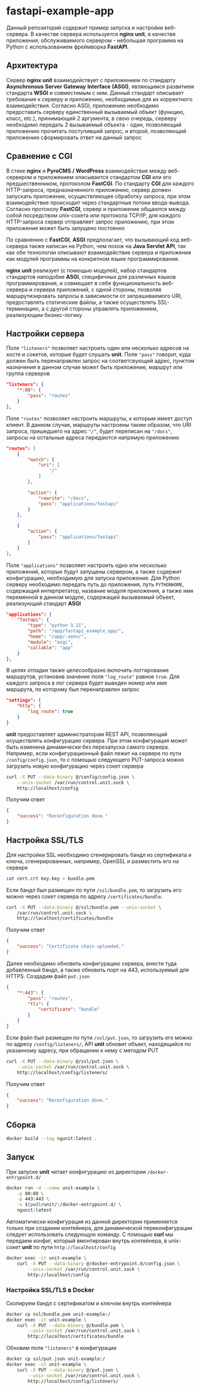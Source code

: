 # fastapi-example-app

Данный репозиторий содержит пример запуска и настройки веб-сервера. В качестве
сервера используется **nginx unit**, в качестве приложения, обслуживаемого
сервером - небольшая программа на Python с использованием фреймворка
**FastAPI**.

## Архитектура

Сервер **nginx unit** взаимодействует с приложением по стандарту
**Asynchronous** **Server** **Gateway** **Interface** **(ASGI)**, являющимся
развитием стандарта **WSGI** и совместимым с ним. Данный стандарт описывает
требования к серверу и приложению, необходимые для их корректного
взаимодействия. Согласно ASGI, приложению необходимо предоставить серверу
единственный вызываемый объект (функцию, класс, etc.), принимающий 2 аргумента,
в свою очередь, серверу необходимо передать 2 вызываемый объекта - один,
позволяющий приложению прочитать поступивший запрос, и второй, позволяющий
приложению сформировать ответ на данный запрос

## Сравнение с CGI

В стеке **nginx** и **PyroCMS** **/** **WordPress** взаимодействие между
веб-сервером и приложением описывается стандартом **CGI** или его
предшественником, протоколом **FastCGI**. По стандарту **CGI** для каждого
HTTP-запроса, предназначенного приложению, сервер должен запускать приложение,
осуществляющее обработку запроса, при этом взаимодействие происходит через
стандартные потоки ввода-вывода. Согласно протоколу **FastCGI**, сервер и
приложение общаются между собой посредством unix-сокета или протокола TCP/IP,
для каждого HTTP-запроса сервер отправляет запрос приложению, при этом
приложение может быть запущено постоянно

По сравнению с **FastCGI**, **ASGI** предполагает, что вызывающий код
веб-сервера также написан на Python, чем похож на **Java Servlet API**, так как
обе технологии описывают взаимодействие сервера и приложения как модулей
программы на конкретном языке программирования.

**nginx unit** реализует (с помощью модулей), набор стандартов стандартов
наподобие **ASGI**, специфичных для различных языков программирования, и
совмещает в себе функциональность веб-сервера и сервера приложений, с одной
стороны, позволяя маршрутизировать запросы в зависимости от запрашиваемого URI,
предоставлять статические файлы, а также осуществлять SSL-терминацию, а с другой
стороны управлять приложением, реализующим бизнес-логику

## Настройки сервера

Поле `"listeners"` позволяет настроить один или несколько адресов на хосте и
сокетов, которые будет слушать **unit**. Поле `"pass"` говорит, куда должен быть
перенаправлен запрос на соответсвующий адрес, пунктом назначения в данном случае
может быть приложение, маршрут или группа серверов

```JSON
"listeners": {
    "*:80": {
        "pass": "routes"
    }
},
```

Поле `"routes"` позволяет настроить маршруты, к которым имеет доступ клиент. В
данном случае, маршруты настроены таким образом, что URI запроса, пришедшего на
адрес `"/"`, будет переписан на `"/docs"`, запросы на остальные адреса
передаются напрямую приложению

```JSON
"routes": [
    {
        "match": {
            "uri": [
                "/"
            ]
        },

        "action": {
            "rewrite": "/docs",
            "pass": "applications/fastapi"
        }
    },

    {
        "action": {
            "pass": "applications/fastapi"
        }
    }
],
```

Поле `"applications"` позволяет настроить одно или несколько приложений, которые
будут запущены сервером, а также содержит конфигурацию, необходимую для запуска
приложения. Для Python серверу необходимо передать путь до приложения, путь
`PYTHONHOME`, содержащий интерпретатор, название модуля приложения, а также имя
переменной в данном модуле, содержащей вызываемый объект, реализующий стандарт
**ASGI**

```JSON
"applications": {
    "fastapi": {
        "type": "python 3.11",
        "path": "/app/fastapi_example_app/",
        "home": "/app/.venv/",
        "module": "asgi",
        "callable": "app"
    }
},
```

В целях отладки также целесообразно включить логгирование маршрутов, установив
значение поля `"log_route"` равное `true`. Для каждого запроса в лог сервера
будет выведен номер или имя маршрута, по которому был перенаправлен запрос

```JSON
"settings": {
    "http": {
        "log_route": true
    }
}
```

**unit** предоставляет администраторам REST API, позволяющий осуществлять
конфигурацию сервера. При этом конфигурация может быть изменена динамически без
перезапуска самого сервера. Например, если конфигурационный файл лежит на
сервере по пути `/config/config.json`, то с помощью следующего PUT-запроса можно
загрузить новую конфигурацию через сокет сервера

```bash
curl -X PUT --data-binary @/config/config.json \
    --unix-socket /var/run/control.unit.sock \
    http://localhost/config
```

Получим ответ

```JSON
{
    "success": "Reconfiguration done."
}
```

## Настройка SSL/TLS

Для настройки SSL необходимо сгенерировать бандл из сертификата и ключа,
сгенерированных, например, OpenSSL и разместить его на сервере

```bash
cat cert.crt key.key > bundle.pem
```

Если бандл был размещен по пути `/ssl/bundle.pem`, то загрузить его можно через
сокет сервера по адресу `/certificates/bundle`.

```bash
curl -X PUT --data-binary @/ssl/bundle.pem --unix-socket \
    /var/run/control.unit.sock \
    http://localhost/certificates/bundle
```

Получим ответ

```JSON
{
    "success": "Certificate chain uploaded."
}
```

Далее необходимо обновить конфигурацию сервера, внести туда добавленный бандл, а
также обновить порт на 443, используемый для HTTPS. Создадим файл `put.json`

```JSON
{
    "*:443": {
        "pass": "routes",
        "tls": {
            "certificate": "bundle"
        }
    }
}
```

Если файл был размещен по пути `/ssl/put.json`, то загрузить его можно по адресу
`/config/listeners/`, API **unit** обновит объект, находящийся по указанному
адресу, при обращении к нему с методом PUT

```bash
curl -X PUT --data-binary @/ssl/put.json \
    --unix-socket /var/run/control.unit.sock \
    http://localhost/config/listeners/
```

Получим ответ

```JSON
{
    "success": "Reconfiguration done."
}
```

## Сборка

```bash
docker build --tag ngunit:latest .
```

## Запуск

При запуске **unit** читает конфигурацию из директории `/docker-entrypoint.d/`

```bash
docker run -d --name unit-example \
    -p 80:80 \
    -p 443:443 \
    -v $(pwd)/unit/:/docker-entrypoint.d/ \
    ngunit:latest
```

Автоматически конфигурация из данной директории применяется только при создании
контейнера, для динамической переконфигурации следует использовать следующую
команду. С помощью **curl** мы передаем конфиг, который вмонтирован внутрь
контейнера, в unix-сокет **unit** по пути `http://localhost/config`

```bash
docker exec -it unit-example \
    curl -X PUT --data-binary @/docker-entrypoint.d/config.json \
        --unix-socket /var/run/control.unit.sock \
        http://localhost/config
```

### Настройка SSL/TLS в Docker

Скопируем бандл с сертификатом и ключом внутрь контейнера

```bash
docker cp ssl/bundle.pem unit-example:/
docker exec -it unit-example \
    curl -X PUT --data-binary @/bundle.pem \
        --unix-socket /var/run/control.unit.sock \
        http://localhost/certificates/bundle
```

Обновим поле `"listeners"` в конфигурации

```bash
docker cp ssl/put.json unit-example:/
docker exec -it unit-example \
    curl -X PUT --data-binary @/put.json \
        --unix-socket /var/run/control.unit.sock \
        http://localhost/config/listeners/
```

